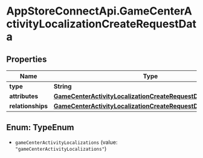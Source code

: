 # AppStoreConnectApi.GameCenterActivityLocalizationCreateRequestData

## Properties

Name | Type | Description | Notes
------------ | ------------- | ------------- | -------------
**type** | **String** |  | 
**attributes** | [**GameCenterActivityLocalizationCreateRequestDataAttributes**](GameCenterActivityLocalizationCreateRequestDataAttributes.md) |  | 
**relationships** | [**GameCenterActivityLocalizationCreateRequestDataRelationships**](GameCenterActivityLocalizationCreateRequestDataRelationships.md) |  | 



## Enum: TypeEnum


* `gameCenterActivityLocalizations` (value: `"gameCenterActivityLocalizations"`)




